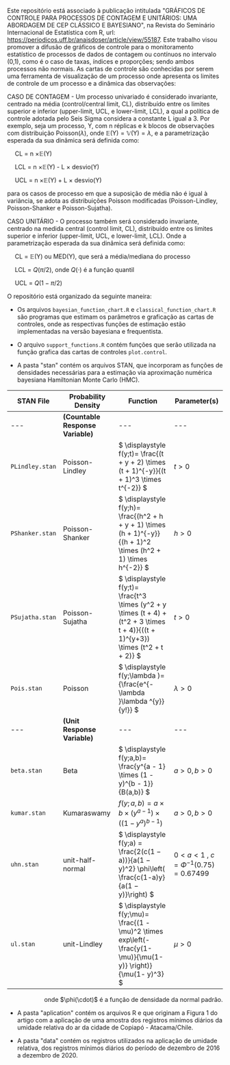 Este repositório está associado à publicação intitulada "GRÁFICOS DE CONTROLE PARA PROCESSOS DE CONTAGEM E UNITÁRIOS: UMA ABORDAGEM DE CEP CLÁSSICO E BAYESIANO", na Revista do Seminário Internacional de Estatística com R, url: https://periodicos.uff.br/anaisdoser/article/view/55187. Este trabalho visou promover a difusão de gráficos de controle para o monitoramento estatístico de processos de dados de contagem ou contínuos no intervalo (0,1), como é o caso de taxas, índices e proporções; sendo ambos processos não normais. As cartas de controle são conhecidas por serem uma ferramenta de visualização de um processo onde apresenta os limites de controle de um processo e a dinâmica das observações:

CASO DE CONTAGEM - Um processo univariado é considerado invariante, centrado na média (control/central limit, CL), distribuído entre os limites superior e inferior (upper-limit, UCL, e lower-limit, LCL), a qual a política de controle adotada pelo Seis Sigma considera a constante L igual a 3. Por exemplo, seja um processo, Y, com n réplicas e k blocos de observações com distribuição Poisson($\lambda$), onde $\mathbb{E(\text{Y})}=\mathbb{V(\text{Y})}=\lambda$, e a parametrização esperada da sua dinâmica será definida como:

&emsp; CL = n $\times \mathbb{E(\text{Y})}$

&emsp; LCL =  n $\times \mathbb{E(\text{Y})}$ - L $\times$ desvio(Y)

&emsp; UCL =  n $\times \mathbb{E(\text{Y})}$ + L $\times$ desvio(Y) 

para os casos de processo em que a suposição de média não é igual à variância, se adota as distribuições Poisson modificadas (Poisson-Lindley, Poisson-Shanker e Poisson-Sujatha).

CASO UNITÁRIO - O processo também será considerado invariante, centrado na medida central (control limit, CL), distribuído entre os limites superior e inferior (upper-limit, UCL, e lower-limit, LCL). Onde a parametrização esperada da sua dinâmica será definida como:

&emsp; CL = $\mathbb{E(\text{Y})}$ ou MED(Y), que será a média/mediana do processo

&emsp; LCL =  $Q(\pi / 2)$, onde $Q(\cdot)$ é a função quantil

&emsp; UCL =  $Q( 1- \pi / 2)$

O repositório está organizado da seguinte maneira:

- Os arquivos `bayesian_function_chart.R` e `classical_function_chart.R` são programas que estimam os parâmetros e graficação as cartas de controles, onde as respectivas funções de estimação estão implementadas na versão bayesiana e frequentista.

- O arquivo `support_functions.R` contém funções que serão utilizada na função grafica das cartas de controles `plot.control`.

- A pasta "stan" contém os arquivos STAN, que incorporam as funções de densidades necessárias para a estimação via aproximação numérica bayesiana Hamiltonian Monte Carlo (HMC).

| STAN File | Probability Density | Function | Parameter(s) |
| --- | --- | --- | --- |
| --- | **(Countable Response Variable)** | --- | --- |
| `PLindley.stan` | Poisson-Lindley | $` \displaystyle f(y;t)= \frac{(t + y + 2) \times (t + 1)^{-y}}{(t + 1)^3 \times t^{-2}} `$ | $t > 0$ |
| `PShanker.stan` | Poisson-Shanker | $` \displaystyle f(y;h)= \frac{(h^2 + h + y + 1) \times (h + 1)^{-y}}{(h + 1)^2 \times (h^2 + 1) \times h^{-2}} `$ | $h > 0$ |
| `PSujatha.stan` | Poisson-Sujatha | $` \displaystyle f(y;t)= \frac{t^3 \times (y^2 + y \times (t + 4) + (t^2 + 3 \times t + 4)}{((t + 1)^{y+3}) \times (t^2 + t + 2)} `$ | $t > 0$ |
| `Pois.stan`     | Poisson         | $` \displaystyle f(y;\lambda )={\frac{e^{-\lambda }\lambda ^{y}}{y!}} `$ | $\lambda > 0$ |
| --- | **(Unit Response Variable)**  | --- | --- |
| `beta.stan`     | Beta            | $` \displaystyle f(y;a,b)= \frac{y^{a - 1} \times (1 - y)^{b - 1}}{B(a,b)} `$ | $a > 0, b > 0$ |
| `kumar.stan`    | Kumaraswamy     | $` \displaystyle f(y;a,b)= a \times b \times (y^{a - 1}) \times ((1 - y^a)^{b - 1}) `$ | $a > 0, b > 0$ |
| `uhn.stan`      | unit-half-normal | $` \displaystyle f(y;a) = \frac{2(c(1 − a))}{a(1 − y)^2} \phi\left( \frac{c(1-a)y}{a(1 − y)}\right) `$ | $0 < a < 1$ , $c=\Phi^{-1}(0.75) = 0.67499$ |
| `ul.stan`       | unit-Lindley    | $` \displaystyle f(y;\mu)= \frac{(1 - \mu)^2 \times exp\left(-\frac{y(1- \mu)}{\mu(1-y)} \right)}{\mu(1- y)^3} `$ | $\mu > 0$ |

<p align="right">onde $\phi(\cdot)$ é a função de densidade da normal padrão.</p>


- A pasta "aplication" contém os arquivos R e que originam a Figura 1 do artigo com a aplicação de uma amostra dos registros mínimos diários da umidade relativa do ar da cidade de Copiapó - Atacama/Chile.

- A pasta "data" contém os registros utilizados na aplicação de umidade relativa, dos registros mínimos diários do período de dezembro de 2016 a dezembro de 2020.
